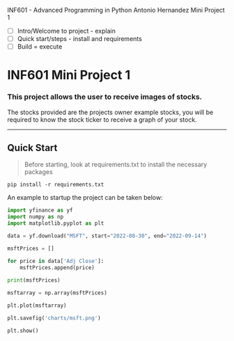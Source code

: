  INF601 - Advanced Programming in Python
 Antonio Hernandez
 Mini Project 1
 
- [ ] Intro/Welcome to project - explain
- [ ] Quick start/steps - install and requirements
- [ ] Build = execute

# INF601 Mini Project 1

### This project allows the user to receive images of stocks.
The stocks provided are the projects owner example stocks, you will be required to know the stock ticker to receive
a graph of your stock. 

---
## Quick Start

> Before starting, look at requirements.txt to install the necessary packages

`pip install -r requirements.txt`

An example to startup the project can be taken below:
```python
import yfinance as yf
import numpy as np
import matplotlib.pyplot as plt

data = yf.download("MSFT", start="2022-08-30", end="2022-09-14")

msftPrices = []

for price in data['Adj Close']:
    msftPrices.append(price)
    
print(msftPrices)

msftarray = np.array(msftPrices)

plt.plot(msftarray)

plt.savefig('charts/msft.png')

plt.show()

```